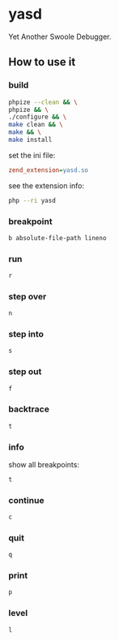 # yasd

Yet Another Swoole Debugger.

## How to use it

### build

```bash
phpize --clean && \
phpize && \
./configure && \
make clean && \
make && \
make install
```

set the ini file:

```ini
zend_extension=yasd.so
```

see the extension info:

```bash
php --ri yasd
```

### breakpoint

```bash
b absolute-file-path lineno
```

### run

```bash
r
```

### step over

```bash
n
```

### step into

```bash
s
```

### step out

```bash
f
```

### backtrace

```bash
t
```

### info

show all breakpoints:

```bash
t
```

### continue

```bash
c
```

### quit

```bash
q
```

### print

```bash
p
```

### level

```bash
l
```
